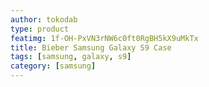 ```yaml
---
author: tokodab
type: product
featimg: 1f-OH-PxVN3rNW6c0ft0RgBH5kX9uMkTx
title: Bieber Samsung Galaxy S9 Case
tags: [samsung, galaxy, s9]
category: [samsung]
---
```

